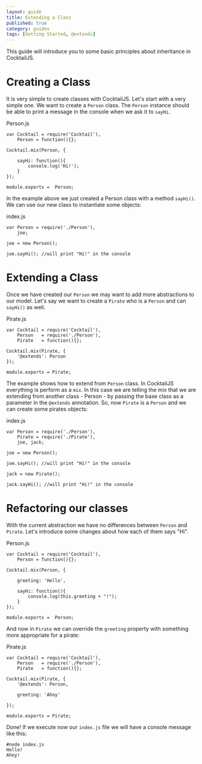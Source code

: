 ```yaml
---
layout: guide
title: Extending a Class
published: true
category: guides
tags: [Getting Started, @extends]
---
```


This guide will introduce you to some basic principles about inheritance in CocktailJS.

# Creating a Class
It is very simple to create classes with CocktailJS. Let's start with a very simple one. We want to 
create a `Person` class. The `Person` instance should be able to print a message in the console when
we ask it to `sayHi`.

Person.js

    var Cocktail = require('Cocktail'),
        Person = function(){};

    Cocktail.mix(Person, {

        sayHi: function(){
            console.log('Hi!');
        }
    });

    module.exports =  Person;

In the example above we just created a Person class with a method `sayHi()`. We can use our new
class to instantiate some objects:

index.js

    var Person = require('./Person'),
        joe;

    joe = new Person();

    joe.sayHi(); //will print "Hi!" in the console


# Extending a Class
Once we have created our `Person` we may want to add more abstractions to our model. Let's say we want to create 
a `Pirate` who is a `Person` and can `sayHi()` as well.

Pirate.js

    var Cocktail = require('Cocktail'),
        Person   = require('./Person'),
        Pirate   = function(){};

    Cocktail.mix(Pirate, {
        '@extends': Person
    });

    module.exports = Pirate;


The example shows how to extend from `Person` class. In CocktailJS everything is perform as a `mix`. In this case
we are telling the mix that we are extending from another class - Person - by passing the base class as a parameter
in the `@extends` annotation.
So, now `Pirate` is a `Person` and we can create some pirates objects:

index.js

    var Person = require('./Person'),
        Pirate = require('./Pirate'),
        joe, jack;

    joe = new Person();

    joe.sayHi(); //will print "Hi!" in the console

    jack = new Pirate();

    jack.sayHi(); //will print "Hi!" in the console


# Refactoring our classes
With the current abstraction we have no differences between `Person` and `Pirate`. Let's introduce some changes
about how each of them says "Hi".

Person.js

    var Cocktail = require('Cocktail'),
        Person = function(){};

    Cocktail.mix(Person, {
        
        greeting: 'Hello',

        sayHi: function(){
            console.log(this.greeting + "!");
        }
    });

    module.exports =  Person;

And now in `Pirate` we can override the `greeting` property with something more appropriate for a pirate:

Pirate.js

    var Cocktail = require('Cocktail'),
        Person   = require('./Person'),
        Pirate   = function(){};

    Cocktail.mix(Pirate, {
        '@extends': Person,

        greeting: 'Ahoy'

    });

    module.exports = Pirate;

Done! If we execute now our `index.js` file we will have a console message like this:

    #node index.js
    Hello!
    Ahoy!

